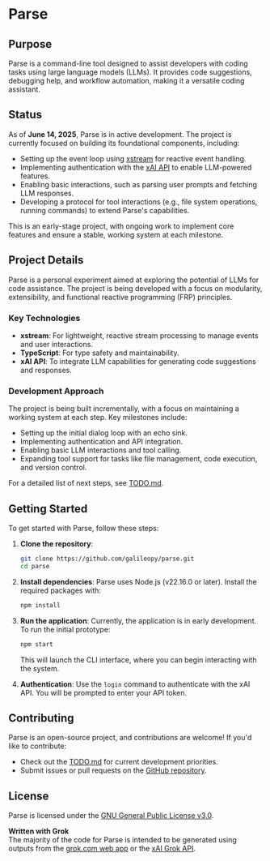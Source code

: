 # Parse

## Purpose
Parse is a command-line tool designed to assist developers with coding tasks using large language models (LLMs). It provides code suggestions, debugging help, and workflow automation, making it a versatile coding assistant.

## Status
As of **June 14, 2025**, Parse is in active development. The project is currently focused on building its foundational components, including:
- Setting up the event loop using [xstream](https://github.com/staltz/xstream) for reactive event handling.
- Implementing authentication with the [xAI API](https://x.ai/api) to enable LLM-powered features.
- Enabling basic interactions, such as parsing user prompts and fetching LLM responses.
- Developing a protocol for tool interactions (e.g., file system operations, running commands) to extend Parse's capabilities.

This is an early-stage project, with ongoing work to implement core features and ensure a stable, working system at each milestone.

## Project Details
Parse is a personal experiment aimed at exploring the potential of LLMs for code assistance. The project is being developed with a focus on modularity, extensibility, and functional reactive programming (FRP) principles.

### Key Technologies
- **xstream**: For lightweight, reactive stream processing to manage events and user interactions.
- **TypeScript**: For type safety and maintainability.
- **xAI API**: To integrate LLM capabilities for generating code suggestions and responses.

### Development Approach
The project is being built incrementally, with a focus on maintaining a working system at each step. Key milestones include:
- Setting up the initial dialog loop with an echo sink.
- Implementing authentication and API integration.
- Enabling basic LLM interactions and tool calling.
- Expanding tool support for tasks like file management, code execution, and version control.

For a detailed list of next steps, see [TODO.md](TODO.md).

## Getting Started
To get started with Parse, follow these steps:

1. **Clone the repository**:
   ```bash
   git clone https://github.com/galileopy/parse.git
   cd parse
   ```

2. **Install dependencies**:
   Parse uses Node.js (v22.16.0 or later). Install the required packages with:
   ```bash
   npm install
   ```

3. **Run the application**:
   Currently, the application is in early development. To run the initial prototype:
   ```bash
   npm start
   ```
   This will launch the CLI interface, where you can begin interacting with the system.

4. **Authentication**:
   Use the `login` command to authenticate with the xAI API. You will be prompted to enter your API token.

## Contributing
Parse is an open-source project, and contributions are welcome! If you'd like to contribute:
- Check out the [TODO.md](TODO.md) for current development priorities.
- Submit issues or pull requests on the [GitHub repository](https://github.com/galileopy/parse).

## License
Parse is licensed under the [GNU General Public License v3.0](LICENSE).

**Written with Grok**  
The majority of the code for Parse is intended to be generated using outputs from the [grok.com web app](https://grok.com) or the [xAI Grok API](https://x.ai/api).